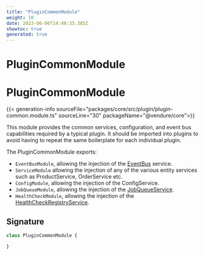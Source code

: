 ```yaml
---
title: "PluginCommonModule"
weight: 10
date: 2023-06-06T14:49:33.385Z
showtoc: true
generated: true
---
```

<!-- This file was generated from the Vendure source. Do not modify. Instead, re-run the "docs:build" script -->

# PluginCommonModule
<div class="symbol">


# PluginCommonModule

{{< generation-info sourceFile="packages/core/src/plugin/plugin-common.module.ts" sourceLine="30" packageName="@vendure/core">}}

This module provides the common services, configuration, and event bus capabilities
required by a typical plugin. It should be imported into plugins to avoid having to
repeat the same boilerplate for each individual plugin.

The PluginCommonModule exports:

* `EventBusModule`, allowing the injection of the <a href='/typescript-api/events/event-bus#eventbus'>EventBus</a> service.
* `ServiceModule` allowing the injection of any of the various entity services such as ProductService, OrderService etc.
* `ConfigModule`, allowing the injection of the ConfigService.
* `JobQueueModule`, allowing the injection of the <a href='/typescript-api/job-queue/job-queue-service#jobqueueservice'>JobQueueService</a>.
* `HealthCheckModule`, allowing the injection of the <a href='/typescript-api/health-check/health-check-registry-service#healthcheckregistryservice'>HealthCheckRegistryService</a>.

## Signature

```TypeScript
class PluginCommonModule {

}
```
</div>
